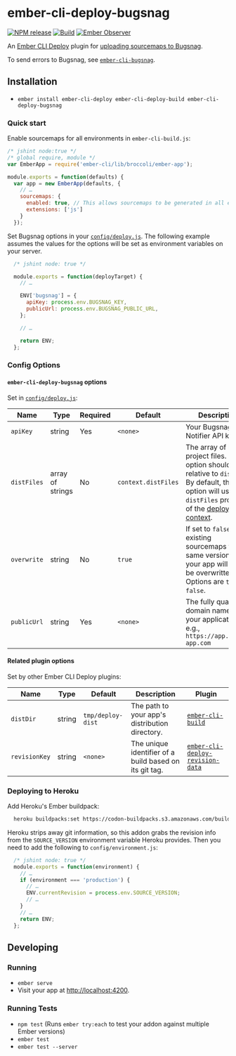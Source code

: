 # ember-cli-deploy-bugsnag

[![NPM release][npm-badge]][npm-badge-url]
[![Build][travis-badge]][travis-badge-url]
[![Ember Observer][ember-observer-badge]][ember-observer-badge-url]

[npm-badge]: https://img.shields.io/npm/v/ember-cli-deploy-bugsnag.svg
[npm-badge-url]: https://www.npmjs.com/package/ember-cli-deploy-bugsnag
[travis-badge]: https://travis-ci.org/IcarusWorks/ember-cli-deploy-bugsnag.svg?branch=master
[travis-badge-url]: https://travis-ci.org/IcarusWorks/ember-cli-deploy-bugsnag
[ember-observer-badge]: http://emberobserver.com/badges/ember-cli-deploy-bugsnag.svg
[ember-observer-badge-url]: http://emberobserver.com/addons/ember-cli-deploy-bugsnag

An [Ember CLI Deploy](http://ember-cli-deploy.com/) plugin for [uploading sourcemaps to Bugsnag](https://docs.bugsnag.com/api/js-source-map-upload/).

To send errors to Bugsnag, see [`ember-cli-bugsnag`](https://github.com/binhums/ember-cli-bugsnag).

## Installation

* `ember install ember-cli-deploy ember-cli-deploy-build ember-cli-deploy-bugsnag`

### Quick start

Enable sourcemaps for all environments in `ember-cli-build.js`:

```js
/* jshint node:true */
/* global require, module */
var EmberApp = require('ember-cli/lib/broccoli/ember-app');

module.exports = function(defaults) {
  var app = new EmberApp(defaults, {
    // …
    sourcemaps: {
      enabled: true, // This allows sourcemaps to be generated in all environments
      extensions: ['js']
    }
  });
```

Set Bugsnag options in your [`config/deploy.js`](http://ember-cli-deploy.com/docs/v1.0.x/configuration/). The following example assumes the values for the options will be set as environment variables on your server.

```js
  /* jshint node: true */

  module.exports = function(deployTarget) {
    // …

    ENV['bugsnag'] = {
      apiKey: process.env.BUGSNAG_KEY,
      publicUrl: process.env.BUGSNAG_PUBLIC_URL,
    };

    // …

    return ENV;
  };
```

### Config Options

#### `ember-cli-deploy-bugsnag` options

Set in [`config/deploy.js`](http://ember-cli-deploy.com/docs/v1.0.x/configuration/):

| Name       | Type          | Required | Default  | Description
| ---------- | ------------- | -------- | -------- | --------- |
| `apiKey`     | string | Yes      | `<none>` | Your Bugsnag Notifier API key. |
| `distFiles`     | array of strings | No      | `context.distFiles` | The array of built project files. This option should be relative to `distDir`. By default, this option will use the `distFiles` property of the [deployment context](http://ember-cli-deploy.com/docs/v0.5.x/deployment-context/). |
| `overwrite`     | string | No      | `true` | If set to `false`, existing sourcemaps for the same version of your app will not be overwritten. Options are `true` or `false`. |
| `publicUrl`  | string | Yes      | `<none>` | The fully qualified domain name for your application e.g., `https://app.fancy-app.com` |

#### Related plugin options

Set by other Ember CLI Deploy plugins:

| Name       | Type          | Default  | Description | Plugin |
| ---------- | ------------- | -------- | ----------- | ------ |
| `distDir`     | string | `tmp/deploy-dist` | The path to your app's distribution directory. | [`ember-cli-build`](https://github.com/zapnito/ember-cli-deploy-build) |
| `revisionKey`  | string | `<none>` | The unique identifier of a build based on its git tag. | [`ember-cli-deploy-revision-data`](https://github.com/zapnito/ember-cli-deploy-revision-data) |

### Deploying to Heroku

Add Heroku's Ember buildpack:

```sh
  heroku buildpacks:set https://codon-buildpacks.s3.amazonaws.com/buildpacks/heroku/emberjs.tgz
```

Heroku strips away git information, so this addon grabs the revision info from the `SOURCE_VERSION` environment variable Heroku provides. Then you need to add the following to `config/environment.js`:

```js
  /* jshint node: true */
  module.exports = function(environment) {
    // …
    if (environment === 'production') {
      // …
      ENV.currentRevision = process.env.SOURCE_VERSION;
      // …
    }
    // …
    return ENV;
  };
```

## Developing

### Running

* `ember serve`
* Visit your app at [http://localhost:4200](http://localhost:4200).

### Running Tests

* `npm test` (Runs `ember try:each` to test your addon against multiple Ember versions)
* `ember test`
* `ember test --server`
